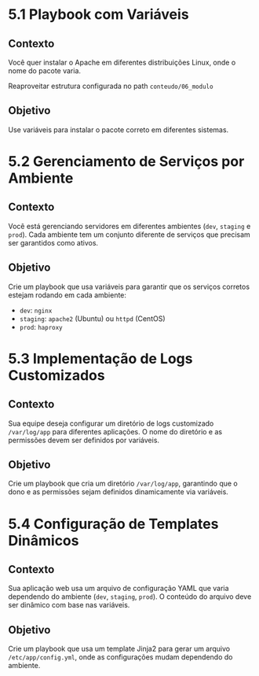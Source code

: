 # 5.1 Playbook com Variáveis

## Contexto
Você quer instalar o Apache em diferentes distribuições Linux, onde o nome do pacote varia.

Reaproveitar estrutura configurada no path `conteudo/06_modulo`

## Objetivo
Use variáveis para instalar o pacote correto em diferentes sistemas.

# 5.2 Gerenciamento de Serviços por Ambiente

## Contexto
Você está gerenciando servidores em diferentes ambientes (`dev`, `staging` e `prod`). Cada ambiente tem um conjunto diferente de serviços que precisam ser garantidos como ativos.

## Objetivo
Crie um playbook que usa variáveis para garantir que os serviços corretos estejam rodando em cada ambiente:
- `dev`: `nginx`
- `staging`: `apache2` (Ubuntu) ou `httpd` (CentOS)
- `prod`: `haproxy`


# 5.3 Implementação de Logs Customizados

## Contexto
Sua equipe deseja configurar um diretório de logs customizado `/var/log/app` para diferentes aplicações. O nome do diretório e as permissões devem ser definidos por variáveis.

## Objetivo
Crie um playbook que cria um diretório `/var/log/app`, garantindo que o dono e as permissões sejam definidos dinamicamente via variáveis.

# 5.4 Configuração de Templates Dinâmicos

## Contexto
Sua aplicação web usa um arquivo de configuração YAML que varia dependendo do ambiente (`dev`, `staging`, `prod`). O conteúdo do arquivo deve ser dinâmico com base nas variáveis.

## Objetivo
Crie um playbook que usa um template Jinja2 para gerar um arquivo `/etc/app/config.yml`, onde as configurações mudam dependendo do ambiente.
